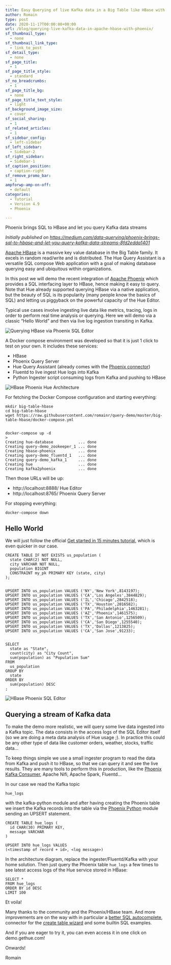 ```yaml
---
title: Easy Querying of live Kafka data in a Big Table like HBase with Phoenix SQL
author: Romain
type: post
date: 2020-11-17T00:00:00+00:00
url: /blog/querying-live-kafka-data-in-apache-hbase-with-phoenix/
sf_thumbnail_type:
  - none
sf_thumbnail_link_type:
  - link_to_post
sf_detail_type:
  - none
sf_page_title:
  - 1
sf_page_title_style:
  - standard
sf_no_breadcrumbs:
  - 1
sf_page_title_bg:
  - none
sf_page_title_text_style:
  - light
sf_background_image_size:
  - cover
sf_social_sharing:
  - 1
sf_related_articles:
  - 1
sf_sidebar_config:
  - left-sidebar
sf_left_sidebar:
  - Sidebar-2
sf_right_sidebar:
  - Sidebar-1
sf_caption_position:
  - caption-right
sf_remove_promo_bar:
  - 1
ampforwp-amp-on-off:
  - default
categories:
  - Tutorial
  - Version 4.9
  - Phoenix

---
```

Phoenix brings SQL to HBase and let you query Kafka data streams

*Initially published on https://medium.com/data-querying/phoenix-brings-sql-to-hbase-and-let-you-query-kafka-data-streams-8fd2edda1401*

[Apache HBase](https://hbase.apache.org/) is a massive key value database in the Big Table family. It excels in random read/write and is distributed. The Hue Query Assistant is a versatile SQL compose Web application with a goal of making database querying easy and ubiquitous within organizations.

In this post we will demo the recent integration of [Apache Phoenix](https://phoenix.apache.org/) which provides a SQL interfacing layer to HBase, hence making it easy to query. Note that Hue already supported querying HBase via a native application, but the beauty of SQL is its popularity (many people know the basics of SQL) and letting us piggyback on the powerful capacity of the Hue Editor.

Typical use cases involve ingesting live data like metrics, tracing, logs in order to perform real time analysis or querying. Here we will demo via a classic “Hello World” and then via live log ingestion transiting in Kafka.

![Querying HBase via Phoenix SQL Editor](https://cdn.gethue.com/uploads/2020/11/peek-phoenix.gif)

A Docker compose environment was developed so that it is just 1 click to test on your own. It includes these services:

* HBase
* Phoenix Query Server
* Hue Query Assistant (already comes with the [Phoenix connector](https://docs.gethue.com/administrator/configuration/connectors/#apache-phoenix))
* Fluentd to live ingest Hue logs into Kafka
* Python Ingester script consuming logs from Kafka and pushing to HBase

![HBase Phoenix Hue Architecture](https://cdn.gethue.com/uploads/2020/11/hue-phoenix-hbase-archi.png)

For fetching the Docker Compose configuration and starting everything:

    mkdir big-table-hbase
    cd big-table-hbase
    wget https://raw.githubusercontent.com/romainr/query-demo/master/big-table-hbase/docker-compose.yml


    docker-compose up -d
    >
    Creating hue-database           ... done
    Creating query-demo_zookeeper_1 ... done
    Creating hbase-phoenix          ... done
    Creating query-demo_fluentd_1   ... done
    Creating query-demo_kafka_1     ... done
    Creating hue                    ... done
    Creating kafka2phoenix          ... done

Then those URLs will be up:

* http://localhost:8888/ Hue Editor
* http://localhost:8765/ Phoenix Query Server

For stopping everything:

    docker-compose down

## Hello World

We will just follow the official [Get started in 15 minutes tutorial](https://phoenix.apache.org/Phoenix-in-15-minutes-or-less.html), which is even quicker in our case.

    CREATE TABLE IF NOT EXISTS us_population (
      state CHAR(2) NOT NULL,
      city VARCHAR NOT NULL,
      population BIGINT
      CONSTRAINT my_pk PRIMARY KEY (state, city)
    );


    UPSERT INTO us_population VALUES ('NY','New York',8143197);
    UPSERT INTO us_population VALUES ('CA','Los Angeles',3844829);
    UPSERT INTO us_population VALUES ('IL','Chicago',2842518);
    UPSERT INTO us_population VALUES ('TX','Houston',2016582);
    UPSERT INTO us_population VALUES ('PA','Philadelphia',1463281);
    UPSERT INTO us_population VALUES ('AZ','Phoenix',1461575);
    UPSERT INTO us_population VALUES ('TX','San Antonio',1256509);
    UPSERT INTO us_population VALUES ('CA','San Diego',1255540);
    UPSERT INTO us_population VALUES ('TX','Dallas',1213825);
    UPSERT INTO us_population VALUES ('CA','San Jose',91233);


    SELECT
      state as "State",
      count(city) as "City Count",
      sum(population) as "Population Sum"
    FROM
      us_population
    GROUP BY
      state
    ORDER BY
      sum(population) DESC
    ;

![HBase Phoenix SQL Editor](https://cdn.gethue.com/uploads/2020/11/hue-editor-phoenix.png)

## Querying a stream of Kafka data

To make the demo more realistic, we will query some live data ingested into a Kafka topic. The data consists in the access logs of the SQL Editor itself (so we are doing a meta data analysis of Hue usage ;). In practice this could be any other type of data like customer orders, weather, stocks, traffic data...

To keep things simple we use a small ingester program to read the data from Kafka and push it to HBase, so that we can query it and see the live results. They are many tools to perform this in production, like the [Phoenix Kafka Consumer](https://phoenix.apache.org/kafka.html), Apache Nifi, Apache Spark, Fluentd...

In our case we read the Kafka topic

    hue_logs

with the kafka-python module and after having creating the Phoenix table we insert the Kafka records into the table via the [Phoenix Python](https://phoenix.apache.org/python.html) module sending an UPSERT statement.

    CREATE TABLE hue_logs (
      id CHAR(30) PRIMARY KEY,
      message VARCHAR
    )

    UPSERT INTO hue_logs VALUES
    (<timestamp of record + id>, <log message>)

In the architecture diagram, replace the ingester/Fluentd/Kafka with your home solution.
Then just query the Phoenix table `hue_logs` a few times to see latest access logs of the Hue service stored in HBase:

    SELECT *
    FROM hue_logs
    ORDER BY id DESC
    LIMIT 100

Et voila!

Many thanks to the community and the Phoenix/HBase team. And more improvements are on the way with in particular a [better SQL autocomplete](https://docs.gethue.com/developer/parsers/), connector for the [create table wizard](/querying-exploring-the-instacart-dataset-part-1-ingesting-the-data/) and some builtin SQL examples.

And if you are eager to try it, you can even access it in one click on demo.gethue.com!

Onwards!

Romain
